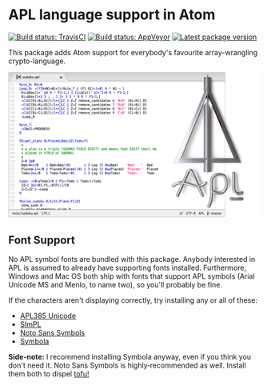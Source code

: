 APL language support in Atom
============================

[![Build status: TravisCI](https://travis-ci.org/Alhadis/language-apl.svg?branch=master)](https://travis-ci.org/Alhadis/language-apl)
[![Build status: AppVeyor](https://ci.appveyor.com/api/projects/status/a6551f72vh91bjly?svg=true)](https://ci.appveyor.com/project/Alhadis/language-apl)
[![Latest package version](https://img.shields.io/apm/v/language-apl.svg?colorB=brightgreen)](https://atom.io/packages/language-apl)

This package adds Atom support for everybody's favourite array-wrangling crypto-language.

![Do you even ⍨, bro?](https://raw.githubusercontent.com/Alhadis/language-apl/master/preview.png)


Font Support
------------
No APL symbol fonts are bundled with this package.
Anybody interested in APL is assumed to already have supporting fonts installed.
Furthermore, Windows and Mac OS both ship with fonts that support APL symbols
(Arial Unicode MS and Menlo, to name two), so you'll probably be fine.

If the characters aren't displaying correctly, try installing any or all of these:

* [APL385 Unicode](http://archive.vector.org.uk/resource/apl385.ttf)
* [SImPL](http://www.chastney.com/~philip/sixpack/sixpack_medium.ttf)
* [Noto Sans Symbols](https://www.google.com/get/noto/#sans-zsym)
* [Symbola](http://users.teilar.gr/~g1951d/Symbola.zip)

**Side-note:** I recommend installing Symbola anyway, even if you think you don't need it.
Noto Sans Symbols is highly‑recommended as well.
Install them both to dispel [tofu!](https://en.wikipedia.org/wiki/Noto_fonts#Etymology)
